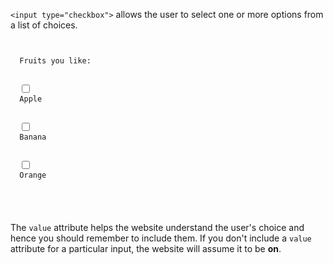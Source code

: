 `<input type="checkbox">` allows the user to select one or more options from a list of choices.

<codeblock language="html" type="lesson" defaultCSS="form {max-width: 300px; margin: 10px auto; font-family: Lato; border-radius: 10px; padding: 1rem; box-shadow: 0px 0px 4px; background-color: snow; font-size: 1.2rem; } form * { margin: 0.5rem; } button , input[type=`button`] { padding: 0.2rem 1rem; font-size: 1.1rem; font-weight: 700; margin: 1rem 0; }">
<code>
<form>
  <label>Fruits you like:</label>
  <br>
  <input type="checkbox" value="apple">
  <label>Apple</label>
  <br>
  <input type="checkbox" value="banana">
  <label>Banana</label>
  <br>
  <input type="checkbox" value="orange">
  <label>Orange</label>
  <br>
</form>
</code>
</codeblock>

The `value` attribute helps the website
understand the user's choice
and
hence you should remember to include them. If
you don't include a `value` attribute for a
particular input, the website will assume
it to be **on**.

